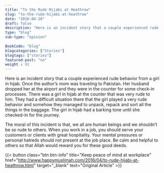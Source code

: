 ```yaml
--- 
title: "To the Rude Hijabi at Heathrow" 
slug: "to-the-rude-hijabi-at-heathrow"
date: "2016-04-28" 
draft: false 
description: "Here is an incident story that a couple experienced rude behavior from a girl in hijab." 
type: "blog"
sub-type: "opinion" 
 
BookCode: "blog"
blogcategories: ["Stories"]
blogtags: ["stories"]
featured-post: "no"
weight : 91
---  
```

 Here is an incident story that a couple experienced rude behavior from a girl in hijab. Once the author’s mom was traveling to Pakistan. Her husband dropped her at the airport and they were in the counter for some check-in processes. There was a girl in hijab at the counter that was very rude to him. They had a difficult situation there that the girl played a very rude behavior and somehow they managed to unpack, repack and sort all the things in the baggage. The girl in hijab had a barking tone until she checked-in for the journey.

The moral of this incident is that, we all are human beings and we shouldn’t be so rude to others. When you work in a job, you should serve your customers or clients with great hospitality. Your mental pressures or personal hatreds should not present at the job place. Be calm and helpful to others so that Allah would reward you for these good deeds.

{{< button class="btn btn-info" title="Keep peace of mind at workplace" href="http://www.happymuslimah.com/2016/04/to-rude-hijabi-at-heathrow.html" target="_blank" text="Original Article" >}}
